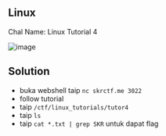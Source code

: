## Linux
Chal Name: Linux Tutorial 4

![image](https://user-images.githubusercontent.com/23289982/205432338-704d3868-3411-4687-9364-1c791d6ee30e.png)

## Solution
* buka webshell taip `nc skrctf.me 3022`
* follow tutorial
* taip `/ctf/linux_tutorials/tutor4`
* taip `ls`
* taip `cat *.txt | grep SKR` untuk dapat flag
